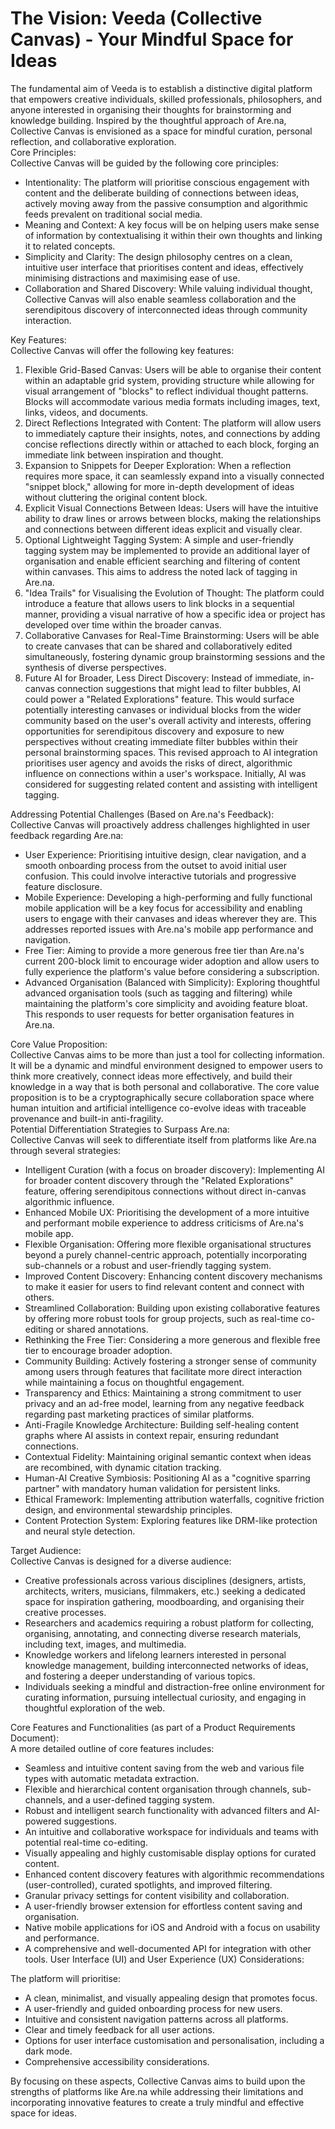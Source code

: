 # The Vision: Veeda (Collective Canvas) \- Your Mindful Space for Ideas

The fundamental aim of Veeda is to establish a distinctive digital platform that empowers creative individuals, skilled professionals, philosophers, and anyone interested in organising their thoughts for brainstorming and knowledge building. Inspired by the thoughtful approach of Are.na, Collective Canvas is envisioned as a space for mindful curation, personal reflection, and collaborative exploration.  
Core Principles:  
Collective Canvas will be guided by the following core principles:

* Intentionality: The platform will prioritise conscious engagement with content and the deliberate building of connections between ideas, actively moving away from the passive consumption and algorithmic feeds prevalent on traditional social media.  
* Meaning and Context: A key focus will be on helping users make sense of information by contextualising it within their own thoughts and linking it to related concepts.  
* Simplicity and Clarity: The design philosophy centres on a clean, intuitive user interface that prioritises content and ideas, effectively minimising distractions and maximising ease of use.  
* Collaboration and Shared Discovery: While valuing individual thought, Collective Canvas will also enable seamless collaboration and the serendipitous discovery of interconnected ideas through community interaction.

Key Features:  
Collective Canvas will offer the following key features:

1. Flexible Grid-Based Canvas: Users will be able to organise their content within an adaptable grid system, providing structure while allowing for visual arrangement of "blocks" to reflect individual thought patterns. Blocks will accommodate various media formats including images, text, links, videos, and documents.  
2. Direct Reflections Integrated with Content: The platform will allow users to immediately capture their insights, notes, and connections by adding concise reflections directly within or attached to each block, forging an immediate link between inspiration and thought.  
3. Expansion to Snippets for Deeper Exploration: When a reflection requires more space, it can seamlessly expand into a visually connected "snippet block," allowing for more in-depth development of ideas without cluttering the original content block.  
4. Explicit Visual Connections Between Ideas: Users will have the intuitive ability to draw lines or arrows between blocks, making the relationships and connections between different ideas explicit and visually clear.  
5. Optional Lightweight Tagging System: A simple and user-friendly tagging system may be implemented to provide an additional layer of organisation and enable efficient searching and filtering of content within canvases. This aims to address the noted lack of tagging in Are.na.  
6. "Idea Trails" for Visualising the Evolution of Thought: The platform could introduce a feature that allows users to link blocks in a sequential manner, providing a visual narrative of how a specific idea or project has developed over time within the broader canvas.  
7. Collaborative Canvases for Real-Time Brainstorming: Users will be able to create canvases that can be shared and collaboratively edited simultaneously, fostering dynamic group brainstorming sessions and the synthesis of diverse perspectives.  
8. Future AI for Broader, Less Direct Discovery: Instead of immediate, in-canvas connection suggestions that might lead to filter bubbles, AI could power a "Related Explorations" feature. This would surface potentially interesting canvases or individual blocks from the wider community based on the user's overall activity and interests, offering opportunities for serendipitous discovery and exposure to new perspectives without creating immediate filter bubbles within their personal brainstorming spaces. This revised approach to AI integration prioritises user agency and avoids the risks of direct, algorithmic influence on connections within a user's workspace. Initially, AI was considered for suggesting related content and assisting with intelligent tagging.

Addressing Potential Challenges (Based on Are.na's Feedback):  
Collective Canvas will proactively address challenges highlighted in user feedback regarding Are.na:

* User Experience: Prioritising intuitive design, clear navigation, and a smooth onboarding process from the outset to avoid initial user confusion. This could involve interactive tutorials and progressive feature disclosure.  
* Mobile Experience: Developing a high-performing and fully functional mobile application will be a key focus for accessibility and enabling users to engage with their canvases and ideas wherever they are. This addresses reported issues with Are.na's mobile app performance and navigation.  
* Free Tier: Aiming to provide a more generous free tier than Are.na's current 200-block limit to encourage wider adoption and allow users to fully experience the platform's value before considering a subscription.  
* Advanced Organisation (Balanced with Simplicity): Exploring thoughtful advanced organisation tools (such as tagging and filtering) while maintaining the platform's core simplicity and avoiding feature bloat. This responds to user requests for better organisation features in Are.na.

Core Value Proposition:  
Collective Canvas aims to be more than just a tool for collecting information. It will be a dynamic and mindful environment designed to empower users to think more creatively, connect ideas more effectively, and build their knowledge in a way that is both personal and collaborative. The core value proposition is to be a cryptographically secure collaboration space where human intuition and artificial intelligence co-evolve ideas with traceable provenance and built-in anti-fragility.  
Potential Differentiation Strategies to Surpass Are.na:  
Collective Canvas will seek to differentiate itself from platforms like Are.na through several strategies:

* Intelligent Curation (with a focus on broader discovery): Implementing AI for broader content discovery through the "Related Explorations" feature, offering serendipitous connections without direct in-canvas algorithmic influence.  
* Enhanced Mobile UX: Prioritising the development of a more intuitive and performant mobile experience to address criticisms of Are.na's mobile app.  
* Flexible Organisation: Offering more flexible organisational structures beyond a purely channel-centric approach, potentially incorporating sub-channels or a robust and user-friendly tagging system.  
* Improved Content Discovery: Enhancing content discovery mechanisms to make it easier for users to find relevant content and connect with others.  
* Streamlined Collaboration: Building upon existing collaborative features by offering more robust tools for group projects, such as real-time co-editing or shared annotations.  
* Rethinking the Free Tier: Considering a more generous and flexible free tier to encourage broader adoption.  
* Community Building: Actively fostering a stronger sense of community among users through features that facilitate more direct interaction while maintaining a focus on thoughtful engagement.  
* Transparency and Ethics: Maintaining a strong commitment to user privacy and an ad-free model, learning from any negative feedback regarding past marketing practices of similar platforms.  
* Anti-Fragile Knowledge Architecture: Building self-healing content graphs where AI assists in context repair, ensuring redundant connections.  
* Contextual Fidelity: Maintaining original semantic context when ideas are recombined, with dynamic citation tracking.  
* Human-AI Creative Symbiosis: Positioning AI as a "cognitive sparring partner" with mandatory human validation for persistent links.  
* Ethical Framework: Implementing attribution waterfalls, cognitive friction design, and environmental stewardship principles.  
* Content Protection System: Exploring features like DRM-like protection and neural style detection.

Target Audience:  
Collective Canvas is designed for a diverse audience:

* Creative professionals across various disciplines (designers, artists, architects, writers, musicians, filmmakers, etc.) seeking a dedicated space for inspiration gathering, moodboarding, and organising their creative processes.  
* Researchers and academics requiring a robust platform for collecting, organising, annotating, and connecting diverse research materials, including text, images, and multimedia.  
* Knowledge workers and lifelong learners interested in personal knowledge management, building interconnected networks of ideas, and fostering a deeper understanding of various topics.  
* Individuals seeking a mindful and distraction-free online environment for curating information, pursuing intellectual curiosity, and engaging in thoughtful exploration of the web.

Core Features and Functionalities (as part of a Product Requirements Document):  
A more detailed outline of core features includes:

* Seamless and intuitive content saving from the web and various file types with automatic metadata extraction.  
* Flexible and hierarchical content organisation through channels, sub-channels, and a user-defined tagging system.  
* Robust and intelligent search functionality with advanced filters and AI-powered suggestions.  
* An intuitive and collaborative workspace for individuals and teams with potential real-time co-editing.  
* Visually appealing and highly customisable display options for curated content.  
* Enhanced content discovery features with algorithmic recommendations (user-controlled), curated spotlights, and improved filtering.  
* Granular privacy settings for content visibility and collaboration.  
* A user-friendly browser extension for effortless content saving and organisation.  
* Native mobile applications for iOS and Android with a focus on usability and performance.  
* A comprehensive and well-documented API for integration with other tools. User Interface (UI) and User Experience (UX) Considerations:

The platform will prioritise:

* A clean, minimalist, and visually appealing design that promotes focus.  
* A user-friendly and guided onboarding process for new users.  
* Intuitive and consistent navigation patterns across all platforms.  
* Clear and timely feedback for all user actions.  
* Options for user interface customisation and personalisation, including a dark mode.  
* Comprehensive accessibility considerations.

By focusing on these aspects, Collective Canvas aims to build upon the strengths of platforms like Are.na while addressing their limitations and incorporating innovative features to create a truly mindful and effective space for ideas.